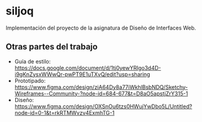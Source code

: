 # siljoq

Implementación del proyecto de la asignatura de Diseño de Interfaces Web.

## Otras partes del trabajo

- Guía de estilo: <https://docs.google.com/document/d/1tj0yewYRIgo3d4D-i9gKnZysxWWwQr-pwPT9E1uTXvQ/edit?usp=sharing>
- Prototipado: <https://www.figma.com/design/ziA64Dy8a77iWkhlBsbNDQ/Sketchy-Wireframes--Community-?node-id=684-677&t=D8aO5apstjZrY315-1>
- Diseño: <https://www.figma.com/design/OXSnOu6tzs0HWujYwDbo5L/Untitled?node-id=0-1&t=rkRTMWvzv4ExmhTG-1>

